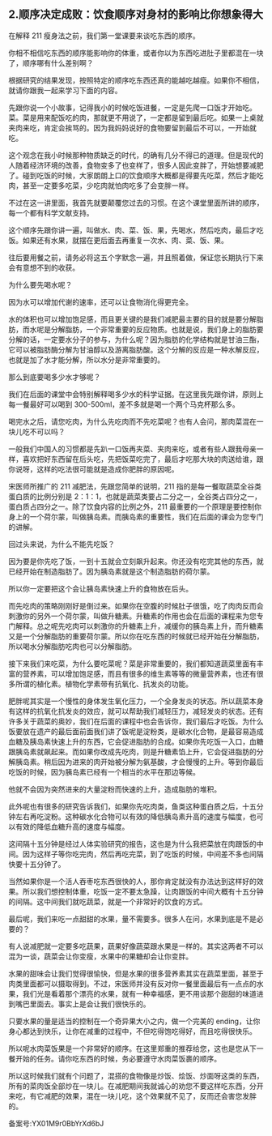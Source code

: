 ## 2.顺序决定成败：饮食顺序对身材的影响比你想象得大
在解释 211 瘦身法之前，我们第一堂课要来谈吃东西的顺序。


你相不相信吃东西的顺序能影响你的体重，或者你以为东西吃进肚子里都混在一块了，顺序哪有什么差别啊？


根据研究的结果发现，按照特定的顺序吃东西还真的能越吃越瘦。如果你不相信，就请你跟我一起来学习下面的内容。


先跟你说一个小故事，记得我小的时候吃饭进餐，一定是先爬一口饭才开始吃。菜。菜是用来配饭吃的肉，那就更不用说了，一定都是留到最后吃。如果一上桌就夹肉来吃，肯定会挨骂的。因为我妈妈说好的食物要留到最后不可以，一开始就吃。


这个观念在我小时候那种物质缺乏的时代，的确有几分不得已的道理。但是现代的人随着经济环境的改善，食物变多了也变样了，很多人因此变胖了，开始想要减肥了。碰到吃饭的时候，大家朗朗上口的饮食顺序大概都是得要先吃菜，然后才能吃肉，甚至一定要多吃菜，少吃肉就怕肉吃多了会变胖一样。


不过在这一讲里面，我首先就要颠覆您过去的习惯。在这个课堂里面所讲的顺序，每一个都有科学文献支持。


这个顺序先跟你讲一遍，叫做水、肉、菜、饭、果，先喝水，然后吃肉，最后才吃饭。如果还有水果，就摆在更后面去再重复一次水、肉、菜、饭、果。


往后要用餐之前，请务必将这五个字默念一遍，并且照着做，保证您长期执行下来会有意想不到的收获。


为什么要先喝水呢？


因为水可以增加代谢的速率，还可以让食物消化得更完全。


水的体积也可以增加饱足感，而且更关键的是我们减肥最主要的目的就是要分解脂肪，而水呢是分解脂肪，一个非常重要的反应物质。也就是说，我们身上的脂肪要分解的话，一定要水分子的参与，为什么呢？因为脂肪的化学结构就是甘油三酯，它可以被脂肪酶分解为甘油醇以及游离脂肪酸。这个分解的反应是一种水解反应，也就是加了水才能分解，所以水分是非常重要的。


那么到底要喝多少水才够呢？


我们在后面的课堂中会特别解释喝多少水的科学证据。在这里我先跟你讲，原则上每一餐最好可以喝到 300-500ml，差不多就是喝一个两个马克杯那么多。


喝完水之后，请您吃肉，为什么先吃肉而不先吃菜呢？也有人会问，那肉菜混在一块儿吃不可以吗？


一般我们中国人的习惯都是先趴一口饭再夹菜、夹肉来吃，或者有些人跟我母亲一样，喜欢把好东西留在后头吃，先把饭菜吃完了，最后才吃那大块的肉送给谁，跟你说呀，这样的吃法很可能就是造成你肥胖的原因呢。


宋医师所推广的 211 减肥法，先跟您简单的说明，211 指的是每一餐取蔬菜全谷类蛋白质的比例分别是 2：1：1，也就是蔬菜类要占二分之一，全谷类占四分之一，蛋白质占四分之一。除了饮食内容的比例之外，211 最重要的一个原理是要控制你身上的一个荷尔蒙，叫做胰岛素。而胰岛素的重要性，我们在后面的课会为您专门的讲解。


回过头来说，为什么不能先吃饭？


因为要是你先吃了饭，一到十五就会立刻飙升起来。你还没有吃完其他的东西，就已经开始在制造脂肪了。因为胰岛素就是这个制造脂肪的荷尔蒙。


所以你一定要把这个会让胰岛素快速上升的食物放在后头。


而先吃肉的策略刚刚好是倒过来。如果你在空腹的时候肚子很饿，吃了肉肉反而会刺激你的另外一个荷尔蒙，叫做升糖素。升糖素的作用也会在后面的课程来为您专门解释。总之呢先吃肉可以刺激你的升糖素上升，减缓你的胰岛素上升，而升糖素又是一个分解脂肪的重要荷尔蒙。所以你在吃东西的时候就已经开始在分解脂肪，所以喝水分解脂肪吃肉也可以分解脂肪。


接下来我们来吃菜，为什么要吃菜呢？菜是非常重要的，我们都知道蔬菜里面有丰富的营养素，可以增加饱足感，而且有很多的维生素等等的微量营养素，也还有很多所谓的植化素。植物化学素带有抗氧化、抗发炎的功能。


肥胖呢其实是一个慢性的身体发生氧化压力，一个全身发炎的状态。所以蔬菜本身有这样的抗氧化抗发炎的效应，就可以帮助我们减轻压力，减轻发炎的状态。还有许多关于蔬菜的奥妙，我们在后面的课程中也会告诉你，我们最后才吃饭。为什么饭要放在遗产的最后面前面我们讲了饭呢是淀粉类，是碳水化合物，是最容易造成血糖及胰岛素快速上升的东西，它会促进脂肪的合成。如果你先吃饭一入口，血糖跟胰岛素就飙起来。而如果你改成先吃肉，则是升糖素馅上升，它会促进脂肪的分解胰岛素。稍后因为进来的肉开始被分解为氨基酸，才会慢慢的上升。等到你最后吃饭的时候，因为胰岛素已经有一个相当的水平在那边等候。


他就不会因为突然进来的大量淀粉而快速的上升，造成脂肪的堆积。


此外呢也有很多的研究告诉我们，如果你先吃肉类，鱼类这种蛋白质之后，十五分钟左右再吃淀粉。这种碳水化合物可以有效的降低胰岛素升高的速度与幅度，也可以有效的降低血糖升高的速度与幅度。


这间隔十五分钟是经过人体实验研究的报告，这也是为什么我把菜放在肉跟饭的中间。因为这样子等你吃完肉，然后再吃完菜，到了吃饭的时候，中间差不多也间隔快要十五分钟了。


当然如果你是一个活人吞枣吃东西很快的人，那你肯定就没有办法达到这样好的效果。所以我们想控制体重，吃饭一定不要太急躁，让肉跟饭的中间大概有十五分钟的间隔。这中间我们就吃蔬菜，就是一个非常好的饮食的方式。


最后呢，我们来吃一点甜甜的水果，量不需要多。很多人在问，水果到底是不是必要的？


有人说减肥就一定要多吃蔬果，蔬果好像蔬菜跟水果是一样的。其实这两者不可以混为一谈，蔬菜会让你变瘦，水果中的果糖却会让你变胖。


水果的甜味会让我们觉得很愉快，但是水果的很多营养素其实在蔬菜里面，甚至于肉类里面都可以摄取得到。不过，宋医师并没有反对你一餐里面最后有一点点的水果，我们光是看着那个漂亮的水果，就有一种幸福感，更不用谈那个甜甜的味道进到嘴巴里面去。事实上是会让我们很快乐的。


只要水果的量是适当的控制在一个奇异果大小之内，做一个完美的 ending，让你身心都达到快乐，让你在减重的过程中，不但吃得饱吃得好，而且吃得很快乐。


所以呢水肉菜饭果是一个非常好的顺序。在这里郑重的推荐给您，这也是您从下一餐开始的任务。请你吃东西的时候，务必要遵守水肉菜饭裹的顺序。


所以这时候我们就有个问题了，混搭的食物像是炒饭、烩饭、炒面呀这类的东西，所有的菜肉饭全部炒在一块儿。在减肥期间我就诚心的劝您不要这样吃东西，分开来吃，有它减肥的效果，混在一块儿吃，这个效果就不见了，反而还会害您发胖的。


备案号:YX01M9r0BbYrXd6bJ

